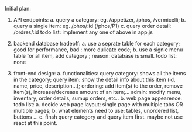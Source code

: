 
Initial plan:

1. API endpoints:
a. query a category: eg. /appetizer, /phos, /vermicelli;
b. query a single item: eg. /phos/:id (/phos/P1)
c. query order detail: /ordres/:id 
todo list:
implement any one of above in app.js

2. backend database tradeoff:
a. use a seprate table for each category;
good for performance, 
bad : more dulicate code;
b. use a signle menu table for all item, add category ;
reason: database is small.
todo list:
none

3. front-end design:
a. functionalities: 
query category: shows all the items in the category;
query item: show the detail info about this item (id, name, price, description...);
ordering: add item(s) to the order, remove item(s), increase/decrease amount of an item;...
admin: modify menu, inventary, order details, sumup orders, etc..
b. web page appearence:
todo list:
a. decide web page layout:
single page with multiple tabs OR multiple pages;
b. what elements need to use: 
tables, unordered list, buttons ...
c. finsh query category and query item first.
maybe not use react at this point.
